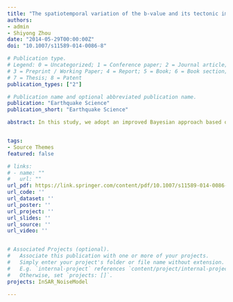 ```yaml
---
title: "The spatiotemporal variation of the b-value and its tectonic implications in North China"
authors:
- admin
- Shiyong Zhou
date: "2014-05-29T00:00:00Z"
doi: "10.1007/s11589-014-0086-8"

# Publication type.
# Legend: 0 = Uncategorized; 1 = Conference paper; 2 = Journal article;
# 3 = Preprint / Working Paper; 4 = Report; 5 = Book; 6 = Book section;
# 7 = Thesis; 8 = Patent
publication_types: ["2"]

# Publication name and optional abbreviated publication name.
publication: "Earthquake Science"
publication_short: "Earthquake Science"

abstract: In this study, we adopt an improved Bayesian approach based on free-knot B-spline bases to study the spatial and temporal distribution of the b-value. Synthetic tests show that the improved Bayesian approach has a superior performance compared to the Bayesian approach as well as the widely used maximum likelihood estimation (MLE) method in fitting the real variation of b-values. We then apply the improved Bayesian approach to North China and find that the b-value has a clear relevance to seismicity. Temporal changes of b-values are also investigated in two specific areas of North China. We interpret sharp decreases in the b-values as useful messages in earthquake hazard analysis.


tags:
- Source Themes
featured: false

# links:
# - name: ""
#   url: ""
url_pdf: https://link.springer.com/content/pdf/10.1007/s11589-014-0086-8.pdf
url_code: ''
url_dataset: ''
url_poster: ''
url_project: ''
url_slides: ''
url_source: ''
url_video: ''


# Associated Projects (optional).
#   Associate this publication with one or more of your projects.
#   Simply enter your project's folder or file name without extension.
#   E.g. `internal-project` references `content/project/internal-project/index.md`.
#   Otherwise, set `projects: []`.
projects: InSAR_NoiseModel

---
```


